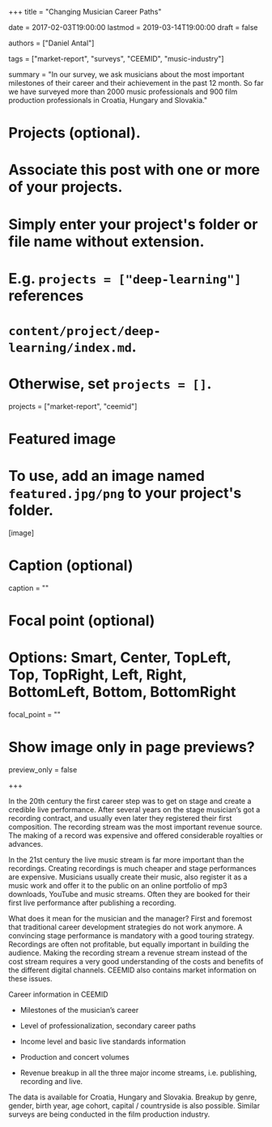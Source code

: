 +++
title = "Changing Musician Career Paths"

date = 2017-02-03T19:00:00
lastmod = 2019-03-14T19:00:00
draft = false

authors = ["Daniel Antal"]

tags = ["market-report", "surveys", "CEEMID", "music-industry"]

summary = "In our survey, we ask musicians about the most important milestones of their career and their achievement in the past 12 month. So far we have surveyed more than 2000 music professionals and 900 film production professionals in Croatia, Hungary and Slovakia."

# Projects (optional).
#   Associate this post with one or more of your projects.
#   Simply enter your project's folder or file name without extension.
#   E.g. `projects = ["deep-learning"]` references 
#   `content/project/deep-learning/index.md`.
#   Otherwise, set `projects = []`.

projects = ["market-report", "ceemid"]

# Featured image
# To use, add an image named `featured.jpg/png` to your project's folder. 
[image]
  # Caption (optional)
  caption = ""

  # Focal point (optional)
  # Options: Smart, Center, TopLeft, Top, TopRight, Left, Right, BottomLeft, Bottom, BottomRight
  focal_point = ""

  # Show image only in page previews?
  preview_only = false

+++


In the 20th century the first career step was to get on stage and create a credible live performance. After several years on the stage musician’s got a recording contract, and usually even later they registered their first composition. The recording stream was the most important revenue source. The making of a record was expensive and offered considerable royalties or advances.

In the 21st century the live music stream is far more important than the recordings. Creating recordings is much cheaper and stage performances are expensive. Musicians usually create their music, also register it as a music work and offer it to the public on an online portfolio of mp3 downloads, YouTube and music streams.  Often they are booked for their first live performance after publishing a recording.

What does it mean for the musician and the manager?  First and foremost that traditional career development strategies do not work anymore. A convincing stage performance is mandatory with a good touring strategy.  Recordings are often not profitable, but equally important in building the audience. Making the recording stream a revenue stream instead of the cost stream requires a very good understanding of the costs and benefits of the different digital channels. CEEMID also contains market information on these issues.

Career information in CEEMID

* Milestones of the musician’s career

* Level of professionalization, secondary career paths

* Income level and basic live standards information

* Production and concert volumes

* Revenue breakup in all the three major income streams, i.e. publishing, recording and live.

The data is available for Croatia, Hungary and Slovakia. Breakup by genre, gender, birth year, age cohort, capital  / countryside is also possible.  Similar surveys are being conducted in the film production industry.